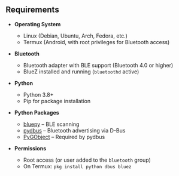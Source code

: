 ## Requirements

- **Operating System**  
  - Linux (Debian, Ubuntu, Arch, Fedora, etc.)  
  - Termux (Android, with root privileges for Bluetooth access)

- **Bluetooth**  
  - Bluetooth adapter with BLE support (Bluetooth 4.0 or higher)  
  - BlueZ installed and running (`bluetoothd` active)

- **Python**  
  - Python 3.8+  
  - Pip for package installation

- **Python Packages**  
  - [bluepy](https://pypi.org/project/bluepy/) – BLE scanning  
  - [pydbus](https://pypi.org/project/pydbus/) – Bluetooth advertising via D-Bus  
  - [PyGObject](https://pygobject.readthedocs.io/en/latest/) – Required by pydbus

- **Permissions**  
  - Root access (or user added to the `bluetooth` group)  
  - On Termux: `pkg install python dbus bluez`

